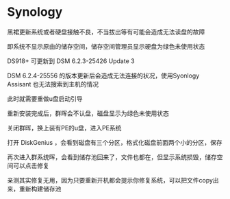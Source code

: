 # Synology

黑裙更新系统或者硬盘接触不良，不当拔出等有可能会造成无法读盘的故障

即系统不显示原由的储存空间，储存空间管理员显示硬盘为绿色未使用状态

DS918+ 可更新到 DSM 6.2.3-25426 Update 3 

DSM 6.2.4-25556 的版本更新后会造成无法连接的状况，使用Syonlogy Assisant 也无法搜索到主机的情况

此时就需要重做u盘启动引导

重新安装完成后，群晖会不认盘，磁盘显示为绿色未使用状态

关闭群晖，换上装有PE的u盘，进入PE系统

打开 DiskGenius ，会看到磁盘有三个分区，格式化磁盘前面两个小的分区，保存

再次进入群系统晖，会看到储存池回来了，文件也都在，但显示系统损毁，储存空间可以点击修复

亲测其实修复无用，因为只要重新开机都会提示你修复系统，可以把文件copy出来，重新构建储存池
